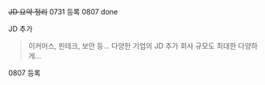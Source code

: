 
~~JD 요약 정리~~
0731 등록
0807 done

JD 추가
> 이커머스, 핀테크, 보안 등... 다양한 기업의 JD 추가
> 회사 규모도 최대한 다양하게...

0807 등록



